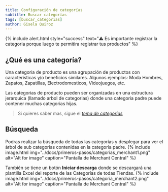 ```yaml
---
title: Configuración de categorías
subtitle: Buscar categorías
tags: [buscar_categorias]
author: Gisela Quiroz
---
```

{% include alert.html style="success" text="⚠️ Es importante registrar la categoria porque luego te permitira registrar tus productos" %}

## ¿Qué es una categoría?
Una categoria de producto es una agrupación de productos con caracteristicas y/o beneficios similares. Algunos ejemplos: Moda Hombres, Zapatos, Zapatillas, Electrodomesticos, Videojuegos, etc.

Las categorias de producto pueden ser organizadas en una estructura jerarquica (llamado arbol de categorias) donde una categoria padre puede contener muchas categorias hijas.

> Si quieres saber mas, sigue el *[tema de categorías](https://jztechpe.github.io/docshelp/docs/temas/catalogo/categoria/)*

## Búsqueda
Podras realizar la búsqueda de todas las categorías y desplegar para ver el árbol de sub categorías contenidas en la categoría padre.
{% include image.html img="../docs/primeros-pasos/categorias_merchant1.png" alt="Alt for image" caption="Pantalla de Merchant Central" %}

También se tiene un botón **Iniciar descarga** donde se descargará una plantilla Excel del reporte de las Categorías de todas Tiendas.
{% include image.html img="../docs/primeros-pasos/categoria_merchant2.png" alt="Alt for image" caption="Pantalla de Merchant Central" %}